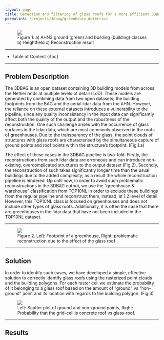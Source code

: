 ```yaml
---
layout: page
title: Detection and filtering of glass roofs for a more efficient 3DBAG reconstruction pipeline
permalink: /projects/3dbag/greenhouse_detection
---
```


<div class="row">
  <div class="col-sm-12 col-xs-12">
  <figure>
    <img class="img-responsive" src="{{ "img/greenhouses1.png" }}">
    <figcaption>Figure 1:  a) AHN3 ground (green) and building (building) classes b) Heightfield c) Reconstruction result 
    </figcaption>
  </figure>
  </div>
</div>

- - -

* Table of Content
{:toc}

- - -


## Problem Description

The 3DBAG is an open dataset containing 3D building models from across the Netherlands at multiple levels of detail (LoD). These models are generated by combining data from two open datasets; the building footprints from the BAG and the aerial lidar data from the AHN. However, the reliance on these external datasets introduces a vulnerability to  the pipeline, since any quality inconsistency in the input data can significantly affect both the quality of  the output and the robustness of the reconstruction. One such challenge arises with the occurrence of glass surfaces in the lidar data, which are most commonly observed in the roofs of greenhouses. Due to the transparency of the glass, the point clouds of  structures with glass roofs are characterised by  the simultaneous capture of ground points and roof points within the structure’s footprint. (Fig.1.a)

The effect of these cases in the 3DBAG pipeline is two-fold. Firstly, the reconstructions from such lidar data are erroneous and can introduce non-existing, overcomplicated structures to the output dataset (Fig.2). Secondly, the reconstruction of such takes significantly longer time than the usual buildings due to the added complexity; as a result the whole reconstruction pipeline is hindered. Up until now, in order to avoid such problematic reconstructions in the  3DBAG output, we use the  “greenhouse & warehouse”  classification from TOP10NL in order to exclude these buildings from the regular pipeline and reconstruct them, instead, at 1.2 level of detail. However, this TOP10NL class is focused on greenhouses and does not include other types of glass roofs. Additionally,  it is often the case that there are greenhouses in the lidar data that have not been included in the TOP10NL dataset. 

---

<div class="row">
  <div class="col-sm-12 col-xs-12">
    <figure>
    <img class="img-responsive" src="{{ "img/greenhouses2.png" }}">
    <figcaption>Figure 2. Left: Footprint of a greenhouse, Right: problematic reconstruction due to the effect of the glass roof
    </figcaption>
  </figure>
  </div>
</div>

- - -


## Solution

In order to identify such cases, we have developed a simple, effective solution to correctly identify glass roofs using the rasterized point clouds and the building polygons. For each raster cell we estimate the probability of it belonging to a glass roof based on the amount of “ground” vs “non-ground” point and its location with regards to the building polygon. (Fig.3) 

<div class="row">
  <div class="col-sm-12 col-xs-12">
      <figure>
    <img class="img-responsive" src="{{ "img/greenhouses3.png" }}">
    <figcaption>Left: Scatter plot of ground and non-ground points, Right: Probability that the grid-cell is concrete roof vs glass-roof.
    </figcaption>
  </figure>
  </div>
</div>

- - -

## Results

